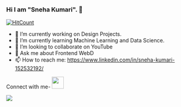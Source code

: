 ### Hi I am "Sneha Kumari". 👋

[![HitCount](http://hits.dwyl.com/Snehakri022/Snehakri022.svg)](http://hits.dwyl.com/Snehakri022/Snehakri022)

- 🔭 I’m currently working on Design Projects.
- 🌱 I’m currently learning Machine Learning and Data Science.
- 👯 I’m looking to collaborate on YouTube
- 💬 Ask me about Frontend WebD
- 📫 How to reach me: https://www.linkedin.com/in/sneha-kumari-152532192/

Connect with me-
<img height="32" width="32" src="https://cdn.jsdelivr.net/npm/simple-icons@v3/icons/[Linkdin].svg" />


<img src="https://github-readme-stats.vercel.app/api?username=Snehakri022&&show_icons=true&title_color=ffffff&icon_color=bb2acf&text_color=daf7dc&bg_color=151515">
